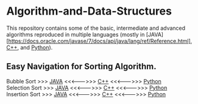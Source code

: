 # Algorithm-and-Data-Structures
This repository contains some of the basic, intermediate and advanced algorithms reproduced in multiple languages (mostly in [JAVA][https://docs.oracle.com/javase/7/docs/api/java/lang/ref/Reference.html], [C++](https://en.wikipedia.org/wiki/C%2B%2B), and [Python](https://www.python.org/)).  

## Easy Navigation for Sorting Algorithm.
Bubble Sort >>> [JAVA](https://github.com/Vanditg/Algorithm-and-Data-Structures/tree/master/Bubble_Sort/JAVA) <<<--->>> [C++](https://github.com/Vanditg/Algorithm-and-Data-Structures/tree/master/Bubble_Sort/C%2B%2B) <<<--->>> [Python](https://github.com/Vanditg/Algorithm-and-Data-Structures/tree/master/Bubble_Sort/Python)  
Selection Sort >>> [JAVA](https://github.com/Vanditg/Algorithm-and-Data-Structures/tree/master/Selection_Sort/JAVA) <<<--->>> [C++](https://github.com/Vanditg/Algorithm-and-Data-Structures/tree/master/Selection_Sort/C%2B%2B) <<<--->>> [Python](https://github.com/Vanditg/Algorithm-and-Data-Structures/tree/master/Selection_Sort/Python)  
Insertion Sort >>> [JAVA](https://github.com/Vanditg/Algorithm-and-Data-Structures/tree/master/Insertion_Sort/JAVA) <<<--->>> [C++](https://github.com/Vanditg/Algorithm-and-Data-Structures/tree/master/Insertion_Sort/C%2B%2B) <<<--->>> [Python](https://github.com/Vanditg/Algorithm-and-Data-Structures/tree/master/Insertion_Sort/Python)